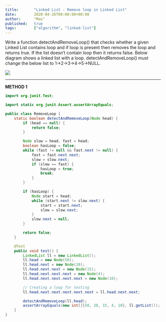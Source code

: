 ```yaml
---
title:       "Linked List - Remove loop in Linked List"
date:        2020-04-26T00:00:00+00:00
author:      "Max"
published:   true
tags:        ["algorithm", "linked-list"]
---
```


Write a function detectAndRemoveLoop() that checks whether a given Linked List contains loop and if loop is present then removes the loop and returns true. If the list doesn’t contain loop then it returns false. Below diagram shows a linked list with a loop. detectAndRemoveLoop() must change the below list to 1->2->3->4->5->NULL.

![](http://www.geeksforgeeks.org/wp-content/uploads/2009/04/Linked-List-Loop.gif)

---

**METHOD 1**

```java
import org.junit.Test;

import static org.junit.Assert.assertArrayEquals;

public class RemoveLoop {
    static boolean detectAndRemoveLoop(Node head) {
        if (head == null) {
            return false;
        }

        Node slow = head, fast = head;
        boolean hasLoop = false;
        while (fast != null && fast.next != null) {
            fast = fast.next.next;
            slow = slow.next;
            if (slow == fast) {
                hasLoop = true;
                break;
            }
        }

        if (hasLoop) {
            Node start = head;
            while (start.next != slow.next) {
                start = start.next;
                slow = slow.next;
            }
            slow.next = null;
        }

        return false;
    }

    @Test
    public void test() {
        LinkedList ll = new LinkedList();
        ll.head = new Node(50);
        ll.head.next = new Node(20);
        ll.head.next.next = new Node(15);
        ll.head.next.next.next = new Node(4);
        ll.head.next.next.next.next = new Node(10);

        // Creating a loop for testing
        ll.head.next.next.next.next.next = ll.head.next.next;

        detectAndRemoveLoop(ll.head);
        assertArrayEquals(new int[]{50, 20, 15, 4, 10}, ll.getList());
    }
}
```
